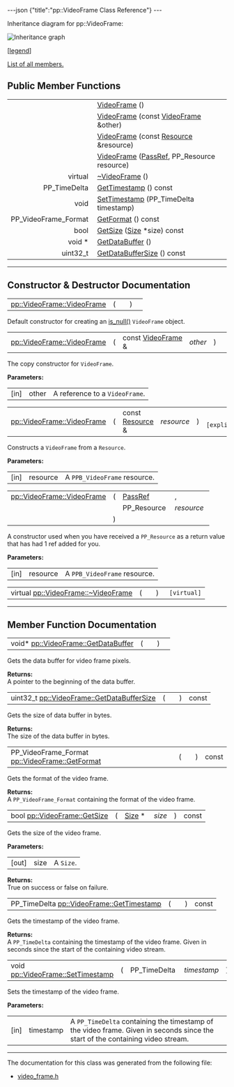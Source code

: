 ---json {"title":"pp::VideoFrame Class Reference"} ---

Inheritance diagram for pp::VideoFrame:

![Inheritance graph](/docs/native-client/pepper_dev/cpp/classpp_1_1_video_frame__inherit__graph.png)

<span class="legend">\[[legend](/docs/native-client/pepper_dev/cpp/graph_legend/)\]</span>

[List of all members.](/docs/native-client/pepper_dev/cpp/classpp_1_1_video_frame-members/)

Public Member Functions
-----------------------

<table><tbody><tr class="odd"><td style="text-align: right;"> </td><td><a href="/docs/native-client/pepper_dev/cpp/classpp_1_1_video_frame#a2875cb170789aa00c3e9d5b3e96daa51" class="el">VideoFrame</a> ()</td></tr><tr class="even"><td style="text-align: right;"> </td><td><a href="/docs/native-client/pepper_dev/cpp/classpp_1_1_video_frame#a00e462115cc543192cf8736373e72d51" class="el">VideoFrame</a> (const <a href="/docs/native-client/pepper_dev/cpp/classpp_1_1_video_frame/" class="el">VideoFrame</a> &amp;other)</td></tr><tr class="odd"><td style="text-align: right;"> </td><td><a href="/docs/native-client/pepper_dev/cpp/classpp_1_1_video_frame#aa3f0c75b3e71a5aa450bb59db405d7f2" class="el">VideoFrame</a> (const <a href="/docs/native-client/pepper_dev/cpp/classpp_1_1_resource/" class="el">Resource</a> &amp;resource)</td></tr><tr class="even"><td style="text-align: right;"> </td><td><a href="/docs/native-client/pepper_dev/cpp/classpp_1_1_video_frame#a9174464e29af68a4b701469ad3ad8cba" class="el">VideoFrame</a> (<a href="/docs/native-client/pepper_dev/cpp/namespacepp#a339083c1beec620267bf8b3c55decaa5" class="el">PassRef</a>, PP_Resource resource)</td></tr><tr class="odd"><td style="text-align: right;">virtual </td><td><a href="/docs/native-client/pepper_dev/cpp/classpp_1_1_video_frame#af4f974572030ac92546b75a93a9e2b09" class="el">~VideoFrame</a> ()</td></tr><tr class="even"><td style="text-align: right;">PP_TimeDelta </td><td><a href="/docs/native-client/pepper_dev/cpp/classpp_1_1_video_frame#ab2cfae58a6d08410ca7351bd123a6a66" class="el">GetTimestamp</a> () const</td></tr><tr class="odd"><td style="text-align: right;">void </td><td><a href="/docs/native-client/pepper_dev/cpp/classpp_1_1_video_frame#a1c77d15f28b8252dd711f2fc39448b41" class="el">SetTimestamp</a> (PP_TimeDelta timestamp)</td></tr><tr class="even"><td style="text-align: right;">PP_VideoFrame_Format </td><td><a href="/docs/native-client/pepper_dev/cpp/classpp_1_1_video_frame#ad03a1634ce404649f2f484159fd73be8" class="el">GetFormat</a> () const</td></tr><tr class="odd"><td style="text-align: right;">bool </td><td><a href="/docs/native-client/pepper_dev/cpp/classpp_1_1_video_frame#a7d4026c03a06f519175406a55d254e60" class="el">GetSize</a> (<a href="/docs/native-client/pepper_dev/cpp/classpp_1_1_size/" class="el">Size</a> *size) const</td></tr><tr class="even"><td style="text-align: right;">void * </td><td><a href="/docs/native-client/pepper_dev/cpp/classpp_1_1_video_frame#abc019dddc8f073fb5ebb72e51a400f5e" class="el">GetDataBuffer</a> ()</td></tr><tr class="odd"><td style="text-align: right;">uint32_t </td><td><a href="/docs/native-client/pepper_dev/cpp/classpp_1_1_video_frame#a9e993de4bf5349f3420a9e7dde2dd89f" class="el">GetDataBufferSize</a> () const</td></tr></tbody></table>

------------------------------------------------------------------------

Constructor & Destructor Documentation
--------------------------------------

<span id="a2875cb170789aa00c3e9d5b3e96daa51" class="anchor" style="margin: 0;"></span>

<table><tbody><tr class="odd"><td><a href="/docs/native-client/pepper_dev/cpp/classpp_1_1_video_frame#a2875cb170789aa00c3e9d5b3e96daa51" class="el">pp::VideoFrame::VideoFrame</a></td><td>(</td><td></td><td>)</td><td></td></tr></tbody></table>

Default constructor for creating an <a href="/docs/native-client/pepper_dev/cpp/classpp_1_1_resource#a859068e34cdc2dc0b78754c255323aa9" class="el" title="This functions determines if this resource is invalid or uninitialized.">is_null()</a> `VideoFrame` object.

<span id="a00e462115cc543192cf8736373e72d51" class="anchor" style="margin: 0;"></span>

<table><tbody><tr class="odd"><td><a href="/docs/native-client/pepper_dev/cpp/classpp_1_1_video_frame#a2875cb170789aa00c3e9d5b3e96daa51" class="el">pp::VideoFrame::VideoFrame</a></td><td>(</td><td>const <a href="/docs/native-client/pepper_dev/cpp/classpp_1_1_video_frame/" class="el">VideoFrame</a> &amp; </td><td><em>other</em></td><td>)</td><td></td></tr></tbody></table>

The copy constructor for `VideoFrame`.

**Parameters:**  
<table><tbody><tr class="odd"><td>[in]</td><td>other</td><td>A reference to a <code>VideoFrame</code>.</td></tr></tbody></table>

<span id="aa3f0c75b3e71a5aa450bb59db405d7f2" class="anchor" style="margin: 0;"></span>

<table><tbody><tr class="odd"><td><a href="/docs/native-client/pepper_dev/cpp/classpp_1_1_video_frame#a2875cb170789aa00c3e9d5b3e96daa51" class="el">pp::VideoFrame::VideoFrame</a></td><td>(</td><td>const <a href="/docs/native-client/pepper_dev/cpp/classpp_1_1_resource/" class="el">Resource</a> &amp; </td><td><em>resource</em></td><td>)</td><td><code> [explicit]</code></td></tr></tbody></table>

Constructs a `VideoFrame` from a `Resource`.

**Parameters:**  
<table><tbody><tr class="odd"><td>[in]</td><td>resource</td><td>A <code>PPB_VideoFrame</code> resource.</td></tr></tbody></table>

<span id="a9174464e29af68a4b701469ad3ad8cba" class="anchor" style="margin: 0;"></span>

<table><tbody><tr class="odd"><td><a href="/docs/native-client/pepper_dev/cpp/classpp_1_1_video_frame#a2875cb170789aa00c3e9d5b3e96daa51" class="el">pp::VideoFrame::VideoFrame</a></td><td>(</td><td><a href="/docs/native-client/pepper_dev/cpp/namespacepp#a339083c1beec620267bf8b3c55decaa5" class="el">PassRef</a> </td><td>,</td></tr><tr class="even"><td></td><td></td><td>PP_Resource </td><td><em>resource</em> </td></tr><tr class="odd"><td></td><td>)</td><td></td><td></td></tr></tbody></table>

A constructor used when you have received a `PP_Resource` as a return value that has had 1 ref added for you.

**Parameters:**  
<table><tbody><tr class="odd"><td>[in]</td><td>resource</td><td>A <code>PPB_VideoFrame</code> resource.</td></tr></tbody></table>

<span id="af4f974572030ac92546b75a93a9e2b09" class="anchor" style="margin: 0;"></span>

<table><tbody><tr class="odd"><td>virtual <a href="/docs/native-client/pepper_dev/cpp/classpp_1_1_video_frame#af4f974572030ac92546b75a93a9e2b09" class="el">pp::VideoFrame::~VideoFrame</a></td><td>(</td><td></td><td>)</td><td><code> [virtual]</code></td></tr></tbody></table>

------------------------------------------------------------------------

Member Function Documentation
-----------------------------

<span id="abc019dddc8f073fb5ebb72e51a400f5e" class="anchor" style="margin: 0;"></span>

<table><tbody><tr class="odd"><td>void* <a href="/docs/native-client/pepper_dev/cpp/classpp_1_1_video_frame#abc019dddc8f073fb5ebb72e51a400f5e" class="el">pp::VideoFrame::GetDataBuffer</a></td><td>(</td><td></td><td>)</td><td></td></tr></tbody></table>

Gets the data buffer for video frame pixels.

**Returns:**  
A pointer to the beginning of the data buffer.

<span id="a9e993de4bf5349f3420a9e7dde2dd89f" class="anchor" style="margin: 0;"></span>

<table><tbody><tr class="odd"><td>uint32_t <a href="/docs/native-client/pepper_dev/cpp/classpp_1_1_video_frame#a9e993de4bf5349f3420a9e7dde2dd89f" class="el">pp::VideoFrame::GetDataBufferSize</a></td><td>(</td><td></td><td>)</td><td>const</td></tr></tbody></table>

Gets the size of data buffer in bytes.

**Returns:**  
The size of the data buffer in bytes.

<span id="ad03a1634ce404649f2f484159fd73be8" class="anchor" style="margin: 0;"></span>

<table><tbody><tr class="odd"><td>PP_VideoFrame_Format <a href="/docs/native-client/pepper_dev/cpp/classpp_1_1_video_frame#ad03a1634ce404649f2f484159fd73be8" class="el">pp::VideoFrame::GetFormat</a></td><td>(</td><td></td><td>)</td><td>const</td></tr></tbody></table>

Gets the format of the video frame.

**Returns:**  
A `PP_VideoFrame_Format` containing the format of the video frame.

<span id="a7d4026c03a06f519175406a55d254e60" class="anchor" style="margin: 0;"></span>

<table><tbody><tr class="odd"><td>bool <a href="/docs/native-client/pepper_dev/cpp/classpp_1_1_video_frame#a7d4026c03a06f519175406a55d254e60" class="el">pp::VideoFrame::GetSize</a></td><td>(</td><td><a href="/docs/native-client/pepper_dev/cpp/classpp_1_1_size/" class="el">Size</a> * </td><td><em>size</em></td><td>)</td><td>const</td></tr></tbody></table>

Gets the size of the video frame.

**Parameters:**  
<table><tbody><tr class="odd"><td>[out]</td><td>size</td><td>A <code>Size</code>.</td></tr></tbody></table>

<!-- -->

**Returns:**  
True on success or false on failure.

<span id="ab2cfae58a6d08410ca7351bd123a6a66" class="anchor" style="margin: 0;"></span>

<table><tbody><tr class="odd"><td>PP_TimeDelta <a href="/docs/native-client/pepper_dev/cpp/classpp_1_1_video_frame#ab2cfae58a6d08410ca7351bd123a6a66" class="el">pp::VideoFrame::GetTimestamp</a></td><td>(</td><td></td><td>)</td><td>const</td></tr></tbody></table>

Gets the timestamp of the video frame.

**Returns:**  
A `PP_TimeDelta` containing the timestamp of the video frame. Given in seconds since the start of the containing video stream.

<span id="a1c77d15f28b8252dd711f2fc39448b41" class="anchor" style="margin: 0;"></span>

<table><tbody><tr class="odd"><td>void <a href="/docs/native-client/pepper_dev/cpp/classpp_1_1_video_frame#a1c77d15f28b8252dd711f2fc39448b41" class="el">pp::VideoFrame::SetTimestamp</a></td><td>(</td><td>PP_TimeDelta </td><td><em>timestamp</em></td><td>)</td><td></td></tr></tbody></table>

Sets the timestamp of the video frame.

**Parameters:**  
<table><tbody><tr class="odd"><td>[in]</td><td>timestamp</td><td>A <code>PP_TimeDelta</code> containing the timestamp of the video frame. Given in seconds since the start of the containing video stream.</td></tr></tbody></table>

------------------------------------------------------------------------

The documentation for this class was generated from the following file:

-   <a href="/docs/native-client/pepper_dev/cpp/video__frame_8h/" class="el">video_frame.h</a>
